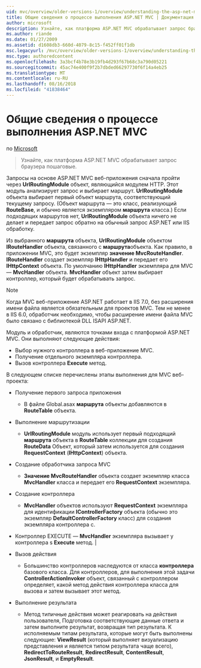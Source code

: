 ```yaml
---
uid: mvc/overview/older-versions-1/overview/understanding-the-asp-net-mvc-execution-process
title: Общие сведения о процессе выполнения ASP.NET MVC | Документация Майкрософт
author: microsoft
description: Узнайте, как платформа ASP.NET MVC обрабатывает запрос браузера пошаговые.
ms.author: riande
ms.date: 01/27/2009
ms.assetid: d1608db3-660d-4079-8c15-f452ff01f1db
msc.legacyurl: /mvc/overview/older-versions-1/overview/understanding-the-asp-net-mvc-execution-process
msc.type: authoredcontent
ms.openlocfilehash: 3a3bcf4b78e3b19fb4d293f67b68c3a790d05221
ms.sourcegitcommit: 45ac74e400f9f2b7dbded66297730f6f14a4eb25
ms.translationtype: MT
ms.contentlocale: ru-RU
ms.lasthandoff: 08/16/2018
ms.locfileid: "41838464"
---
```

<a name="understanding-the-aspnet-mvc-execution-process"></a>Общие сведения о процессе выполнения ASP.NET MVC
====================
по [Microsoft](https://github.com/microsoft)

> Узнайте, как платформа ASP.NET MVC обрабатывает запрос браузера пошаговые.


Запросы на основе ASP.NET MVC веб-приложения сначала пройти через **UrlRoutingModule** объект, являющийся модулем HTTP. Этот модуль анализирует запрос и выбирает маршрут. **UrlRoutingModule** объекта выбирает первый объект маршрута, соответствующий текущему запросу. (Объект маршрута — это класс, реализующий **RouteBase**, и обычно является экземпляром **маршрута** класса.) Если подходящих маршрутов нет, **UrlRoutingModule** объекта ничего не делает и передает запрос обратно на обычный запрос ASP.NET или IIS обработку.

Из выбранного **маршрута** объекта, **UrlRoutingModule** объектом **IRouteHandler** объекта, связанного с **маршрута**объекта. Как правило, в приложении MVC, это будет экземпляр **значение MvcRouteHandler**. **IRouteHandler** создает экземпляр **IHttpHandler** и передает его **IHttpContext** объекта. По умолчанию **IHttpHandler** экземпляра для MVC — **MvcHandler** объекта. **MvcHandler** объект затем выбирает контроллер, который будет обрабатывать запрос.

> [!NOTE]
> Когда MVC веб-приложение ASP.NET работает в IIS 7.0, без расширения имени файла является обязательным для проектов MVC. Тем не менее в IIS 6.0, обработчик необходимо, чтобы расширение имени файла MVC было связано с библиотекой DLL ISAPI ASP.NET.


Модуль и обработчик, являются точками входа с платформой ASP.NET MVC. Они выполняют следующие действия:

- Выбор нужного контроллера в веб-приложение MVC.
- Получение отдельного экземпляра контроллера.
- Вызов контроллера **Execute** метод.

В следующем списке перечислены этапы выполнения для MVC веб-проекта:

- Получение первого запроса приложения 

    - В файле Global.asax **маршрута** объекты добавляются в **RouteTable** объекта.
- Выполнение маршрутизации 

    - **UrlRoutingModule** модуль использует первый подходящий **маршрута** объекта в **RouteTable** коллекции для создания **RouteData** Объект, который затем используется для создания **RequestContext** (**IHttpContext**) объекта.
- Создание обработчика запроса MVC 

    - **Значение MvcRouteHandler** объекта создает экземпляр класса **MvcHandler** класса и передает его **RequestContext** экземпляра.
- Создание контроллера 

    - **MvcHandler** объектов используют **RequestContext** экземпляра для идентификации **IControllerFactory** объекта (обычно это экземпляр  **DefaultControllerFactory** класс) для создания экземпляра контроллера с.
- Контроллер EXECUTE — **MvcHandler** экземпляра вызывает у контроллера s **Execute** метод. |
- Вызов действия 

    - Большинство контроллеров наследуются от класса **контроллера** базового класса. Для контроллеров, для выполнения этой задачи **ControllerActionInvoker** объект, связанный с контроллером определяет, какой метод действия контроллера класса для вызова и затем вызывает этот метод.
- Выполнение результата 

    - Метод типичные действия может реагировать на действия пользователя, Подготовка соответствующие данные ответа и затем выполните результат, возвращая тип результата. К исполняемым типам результата, которые могут быть выполнены следующие: **ViewResult** (который выполняет визуализацию представления и является типом результата чаще всего), **RedirectToRouteResult**,  **RedirectResult**, **ContentResult**, **JsonResult**, и **EmptyResult**.
